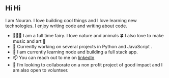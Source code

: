 
<!-- - 😄 Pronouns: She/Her -->
<!-- - 📫 How to reach me: [LinkedIn](https://linkedin.com/in/nouran-bakry) -->

<!--
**NouranBakry/NouranBakry** is a ✨ _special_ ✨ repository because its `README.md` (this file) appears on your GitHub profile.

Here are some ideas to get you started:

- 🔭 I’m currently working on ...
- 🌱 I’m currently learning ...
- 👯 I’m looking to collaborate on ...
- 🤔 I’m looking for help with ...
- 💬 Ask me about ...
- 📫 How to reach me: ...
- 😄 Pronouns: ...
- ⚡ Fun fact: ...
-->
## Hi Hi
I am Nouran. I love building cool things and I love learning new technologies. I enjoy writing code and writing about code. 

- 🧚🏻‍♀️ I am a full time fairy. I love nature and animals 🍀 I also love to make music and art 🔮
- 🔭 Currently working on several projects in Python and JavaScript . 
- 🌱 I am currently learning node and building a full stack app.
- 📫 You can reach out to me on [linkedIn](https://www.linkedin.com/in/nouran-bakry/)
- 👯 I’m looking to collaborate on a non profit project of good impact and I am also open to volunteer.
